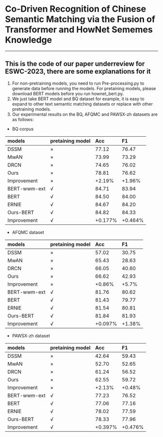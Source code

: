 # Co-Driven Recognition of Chinese Semantic Matching via the Fusion of Transformer and HowNet Sememes Knowledge

---
 This is the code of our paper underreview for ESWC-2023, there are some explanations for it
---
1. For non-pretraining models, you need to run Pre-processing.py to generate data before running the models. For pretaining models, please download BERT models before you run hownet_bert.py.
2. We just take BERT model and BQ dataset for example, it is easy to expand to other text semantic matching datasets or replace with other pretraining models.
3. Our experimental results on the BQ, AFQMC and PAWSX-zh datasets are as follows:

- BQ corpus

| models   |    pretaining model   | Acc       |F1        |
| :------- | :-------------------- |:----------|:---------|
| DSSM            | × |     77.12       |     76.47       |
| MwAN            | × |      73.99      |    73.29        |
| DRCN            | × |      74.65      |       76.02     |
| Ours            | × |     78.81       |     76.62       |
| Improvement     | × |     +2.19%      |     +1.96%      |
| BERT-wwm-ext    | √ |      84.71      |     83.94       |
| BERT            | √ |       84.50     |      84.00      |
| ERNIE           | √ |       84.67     |      84.20      |
| Ours-BERT       | √ |      84.82      |      84.33      |
| Improvement     | √ |     +0.177%     |     +0.464%     |





- AFQMC dataset

| models   |    pretaining model   | Acc       |F1        |
| :------- | :-------------------- |:----------|:---------|
| DSSM            | × |     57.02       |     30.75       |
| MwAN            | × |      65.43      |    28.63       |
| DRCN            | × |      66.05      |       40.60     |
| Ours            | × |     66.62       |     42.93       |
| Improvement     | × |     +0.86%       |     +5.7%       |
| BERT-wwm-ext    | √ |      81.76      |     80.62       |
| BERT            | √ |       81.43     |      79.77      |
| ERNIE           | √ |       81.54     |      80.81      |
| Ours-BERT       | √ |      81.84      |      81.93      |
| Improvement     | √ |     +0.097%     |     +1.38%     |


- PAWSX-zh dataset

| models   |    pretaining model   | Acc       |F1        |
| :------- | :-------------------- |:----------|:---------|
| DSSM            | × |     42.64       |     59.43      |
| MwAN            | × |      52.70      |    52.65       |
| DRCN            | × |      61.24      |       56.52     |
| Ours            | × |     62.55       |     59.72       |
| Improvement     | × |     +2.13%       |     +0.48%       |
| BERT-wwm-ext    | √ |      77.23      |     76.52       |
| BERT            | √ |       77.06     |      77.16      |
| ERNIE           | √ |       78.02     |      77.59      |
| Ours-BERT       | √ |      78.33      |      77.96      |
| Improvement     | √ |     +0.397%     |     +0.476%     |
